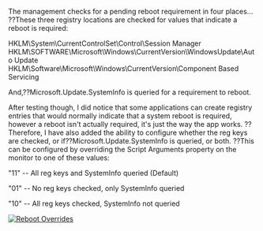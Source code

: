 The management checks for a pending reboot requirement in four places... ??These three registry locations are checked for values that indicate a reboot is required:

HKLM\System\CurrentControlSet\Control\Session Manager\
HKLM\SOFTWARE\Microsoft\Windows\CurrentVersion\WindowsUpdate\Auto Update\
HKLM\Software\Microsoft\Windows\CurrentVersion\Component Based Servicing

And,??Microsoft.Update.SystemInfo is queried for a requirement to reboot.

After testing though, I did notice that some applications can create registry entries that would normally indicate that a system reboot is required, however a reboot isn't actually required, it's just the way the app works. ??Therefore, I have also added the ability to configure whether the reg keys are checked, or if??Microsoft.Update.SystemInfo is queried, or both. ??This can be configured by overriding the Script Arguments property on the monitor to one of these values:

"11" -- All reg keys and SystemInfo queried (Default)

"01" -- No reg keys checked, only SystemInfo queried

"10" -- All reg keys checked, SystemInfo not queried

[![Reboot Overrides](https://i1.wp.com/aquilaweb.net/wp-content/uploads/2015/07/RebootOverrides2-300x242.png?resize=300%2C242)](https://i1.wp.com/aquilaweb.net/wp-content/uploads/2015/07/RebootOverrides2.png)
